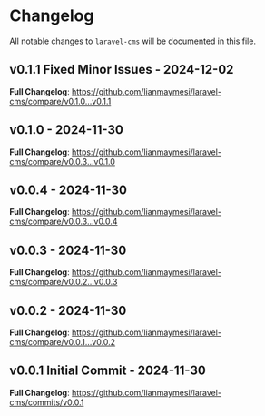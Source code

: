# Changelog

All notable changes to `laravel-cms` will be documented in this file.

## v0.1.1 Fixed Minor Issues - 2024-12-02

**Full Changelog**: https://github.com/lianmaymesi/laravel-cms/compare/v0.1.0...v0.1.1

## v0.1.0 - 2024-11-30

**Full Changelog**: https://github.com/lianmaymesi/laravel-cms/compare/v0.0.3...v0.1.0

## v0.0.4 - 2024-11-30

**Full Changelog**: https://github.com/lianmaymesi/laravel-cms/compare/v0.0.3...v0.0.4

## v0.0.3 - 2024-11-30

**Full Changelog**: https://github.com/lianmaymesi/laravel-cms/compare/v0.0.2...v0.0.3

## v0.0.2 - 2024-11-30

**Full Changelog**: https://github.com/lianmaymesi/laravel-cms/compare/v0.0.1...v0.0.2

## v0.0.1 Initial Commit - 2024-11-30

**Full Changelog**: https://github.com/lianmaymesi/laravel-cms/commits/v0.0.1

